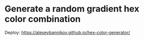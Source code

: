 # Generate a random gradient hex color combination
Deploy: https://alexeybannikov.github.io/hex-color-generator/
